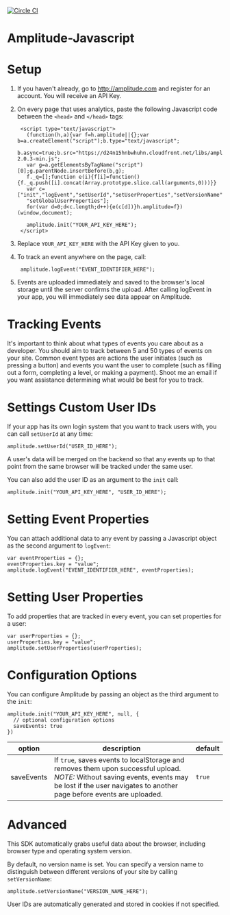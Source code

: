 [![Circle CI](https://circleci.com/gh/amplitude/Amplitude-Javascript.svg?style=badge&circle-token=80de0dbb7632b2db13f76ccb20a79bbdfc50c215)](https://circleci.com/gh/amplitude/Amplitude-Javascript)

Amplitude-Javascript
====================

# Setup #
1. If you haven't already, go to http://amplitude.com and register for an account. You will receive an API Key.
2. On every page that uses analytics, paste the following Javascript code between the `<head>` and `</head>` tags:

        <script type="text/javascript">
          (function(h,a){var f=h.amplitude||{};var b=a.createElement("script");b.type="text/javascript";
          b.async=true;b.src="https://d24n15hnbwhuhn.cloudfront.net/libs/amplitude-2.0.3-min.js";
          var g=a.getElementsByTagName("script")[0];g.parentNode.insertBefore(b,g);
          f._q=[];function e(i){f[i]=function(){f._q.push([i].concat(Array.prototype.slice.call(arguments,0)))}}
          var c=["init","logEvent","setUserId","setUserProperties","setVersionName","setDomain","setDeviceId",
          "setGlobalUserProperties"];
          for(var d=0;d<c.length;d++){e(c[d])}h.amplitude=f})(window,document);

          amplitude.init("YOUR_API_KEY_HERE");
        </script>

3. Replace `YOUR_API_KEY_HERE` with the API Key given to you.
4. To track an event anywhere on the page, call:

        amplitude.logEvent("EVENT_IDENTIFIER_HERE");

5. Events are uploaded immediately and saved to the browser's local storage until the server confirms the upload. After calling logEvent in your app, you will immediately see data appear on Amplitude.

# Tracking Events #

It's important to think about what types of events you care about as a developer. You should aim to track between 5 and 50 types of events on your site. Common event types are actions the user initiates (such as pressing a button) and events you want the user to complete (such as filling out a form, completing a level, or making a payment). Shoot me an email if you want assistance determining what would be best for you to track.

# Settings Custom User IDs #

If your app has its own login system that you want to track users with, you can call `setUserId` at any time:

    amplitude.setUserId("USER_ID_HERE");

A user's data will be merged on the backend so that any events up to that point from the same browser will be tracked under the same user.

You can also add the user ID as an argument to the `init` call:

    amplitude.init("YOUR_API_KEY_HERE", "USER_ID_HERE");

# Setting Event Properties #

You can attach additional data to any event by passing a Javascript object as the second argument to `logEvent`:

    var eventProperties = {};
    eventProperties.key = "value";
    amplitude.logEvent("EVENT_IDENTIFIER_HERE", eventProperties);

# Setting User Properties #

To add properties that are tracked in every event, you can set properties for a user:

    var userProperties = {};
    userProperties.key = "value";
    amplitude.setUserProperties(userProperties);

# Configuration Options #

You can configure Amplitude by passing an object as the third argument to the `init`:

    amplitude.init("YOUR_API_KEY_HERE", null, {
      // optional configuration options
      saveEvents: true
    })

| option | description | default |
|------------|----------------------------------------------------------------------------------|-----------|
| saveEvents | If `true`, saves events to localStorage and removes them upon successful upload.<br><i>NOTE:</i> Without saving events, events may be lost if the user navigates to another page before events are uploaded. | `true` |


# Advanced #

This SDK automatically grabs useful data about the browser, including browser type and operating system version.

By default, no version name is set. You can specify a version name to distinguish between different versions of your site by calling `setVersionName`:

    amplitude.setVersionName("VERSION_NAME_HERE");

User IDs are automatically generated and stored in cookies if not specified.
